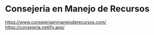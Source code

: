 # Consejeria en Manejo de Recursos

https://www.consejeriaenmanejoderecursos.com/
https://consejeria.netlify.app/
